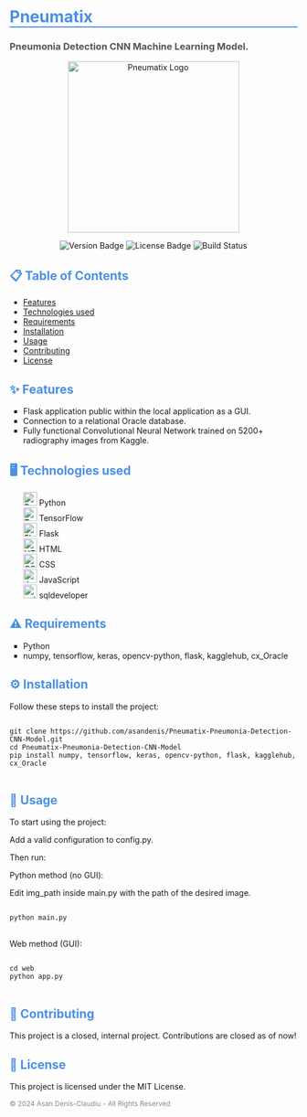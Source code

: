 <h1 style="color: #4A90E2; border-bottom: 2px solid #4A90E2;">Pneumatix</h1>

<h3 style="color: #555;">Pneumonia Detection CNN Machine Learning Model.</h3>

<p align="center">
  <img src="https://i.imgur.com/HNTzXgQ.png" width="300" alt="Pneumatix Logo">
</p>

<p align="center">
  <img src="https://img.shields.io/badge/version-1.0.0-blue" alt="Version Badge">
  <img src="https://img.shields.io/badge/license-MIT-green" alt="License Badge">
  <img src="https://img.shields.io/badge/build-passing-brightgreen" alt="Build Status">
</p>

<h2 style="color: #4A90E2;">📋 Table of Contents</h2>
<ul>
  <li><a href="#features">Features</a></li>
  <li><a href="#technologies">Technologies used</a></li>
  <li><a href="#requirements">Requirements</a></li>
  <li><a href="#installation">Installation</a></li>
  <li><a href="#usage">Usage</a></li>
  <li><a href="#contributing">Contributing</a></li>
  <li><a href="#license">License</a></li>
</ul>

<h2 id="features" style="color: #4A90E2;">✨ Features</h2>
<ul style="list-style-type: square;">
  <li>Flask application public within the local application as a GUI.</li>
  <li>Connection to a relational Oracle database.</li>
  <li>Fully functional Convolutional Neural Network trained on 5200+ radiography images from Kaggle.</li>
</ul>

<h2 id="technologies" style="color: #4A90E2;">🖥️ Technologies used</h2>
<ul style="list-style-type: none;">
  <li>
    <img src="https://upload.wikimedia.org/wikipedia/commons/1/1f/Python_logo_01.svg" width="24" alt="Python Icon" />
    Python
  </li>
  <li>
    <img src="https://user-images.githubusercontent.com/40668801/42043955-fbb838a2-7af7-11e8-9795-7f890e871d13.png" width="24" alt="TensorFlow Icon" />
    TensorFlow
  </li>
  <li>
    <img src="https://static-00.iconduck.com/assets.00/programming-language-flask-icon-2048x1826-wf5k5ugs.png" width="24" alt="Flask Icon" />
    Flask
  </li>
  <li>
    <img src="https://cdn.iconscout.com/icon/free/png-256/free-html-5-1-1175208.png?f=webp&w=256" width="24" alt="HTML Icon" />
    HTML
  </li>
  <li>
    <img src="https://img.icons8.com/color/48/000000/css3.png" width="24" alt="CSS Icon" />
    CSS
  </li>
  <li>
    <img src="https://upload.wikimedia.org/wikipedia/commons/thumb/6/6a/JavaScript-logo.png/600px-JavaScript-logo.png" width="24" alt="JavaScript Icon" />
    JavaScript
  </li>
  <li>
    <img src="https://upload.wikimedia.org/wikipedia/en/thumb/6/68/Oracle_SQL_Developer_logo.svg/800px-Oracle_SQL_Developer_logo.svg.png" width="24" alt="sqldeveloper Icon" />
    sqldeveloper
  </li>
</ul>

<h2 id="requirements" style="color: #4A90E2;">⚠️ Requirements</h2>
<ul style="list-style-type: square;">
  <li>Python</li>
  <li>numpy, tensorflow, keras, opencv-python, flask, kagglehub, cx_Oracle</li>
</ul>

<h2 id="installation" style="color: #4A90E2;">⚙️ Installation</h2>
<p>Follow these steps to install the project:</p>

<pre>
<code>
git clone https://github.com/asandenis/Pneumatix-Pneumonia-Detection-CNN-Model.git
cd Pneumatix-Pneumonia-Detection-CNN-Model
pip install numpy, tensorflow, keras, opencv-python, flask, kagglehub, cx_Oracle
</code>
</pre>

<h2 id="usage" style="color: #4A90E2;">🚀 Usage</h2>
<p>To start using the project:</p>
<p>Add a valid configuration to config.py.</p>
<p>Then run:</p>

<p>Python method (no GUI):</p>
<p>Edit img_path inside main.py with the path of the desired image.</p>

<pre>
<code>
python main.py
</code>
</pre>

<p>Web method (GUI):</p>

<pre>
<code>
cd web
python app.py
</code>
</pre>

<h2 id="contributing" style="color: #4A90E2;">🤝 Contributing</h2>
<p>This project is a closed, internal project. Contributions are closed as of now!</p>

<h2 id="license" style="color: #4A90E2;">📝 License</h2>
<p>This project is licensed under the MIT License.</p>

<p align="left" style="color: #888; font-size: 12px;">
  © 2024 Asan Denis-Claudiu - All Rights Reserved
</p>
